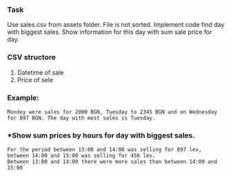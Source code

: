 ### Task
Use sales.csv from assets folder. File is not sorted. Implement code find day with biggest sales. Show information for this day with sum sale price for day.
### CSV structore

1. Datetime of sale
2. Price of sele
### Example:
```
Mondey were sales for 2000 BGN, Tuesday to 2345 BGN and on Wednesday for 897 BGN. The day with most sales is Tuesday.
```
### *Show sum prices by hours for day with biggest sales.

```
For the period between 13:00 and 14:00 was selling for 897 lev, between 14:00 and 15:00 was selling for 456 lev.
Between 13:00 and 14:00 there were more sales than between 14:00 and 15:00
```
